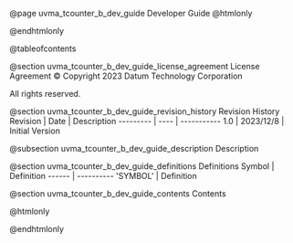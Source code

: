 @page uvma_tcounter_b_dev_guide Developer Guide
@htmlonly
<div class="autonumbering">
@endhtmlonly


@tableofcontents


@section uvma_tcounter_b_dev_guide_license_agreement License Agreement
© Copyright 2023 Datum Technology Corporation

All rights reserved.


@section uvma_tcounter_b_dev_guide_revision_history Revision History
Revision  | Date | Description
--------- | ---- | -----------
1.0 | 2023/12/8 | Initial Version

@subsection uvma_tcounter_b_dev_guide_description Description


@section uvma_tcounter_b_dev_guide_definitions Definitions
Symbol | Definition
------ | ----------
 'SYMBOL' | Definition


@section uvma_tcounter_b_dev_guide_contents Contents


@htmlonly
</div>
@endhtmlonly